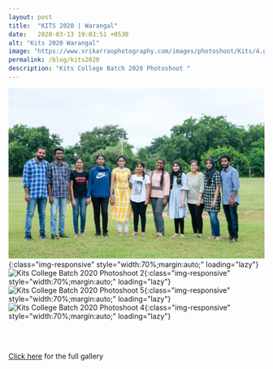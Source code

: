 ```yaml
---
layout: post
title:  "KITS 2020 | Warangal"
date:   2020-03-13 19:03:51 +0530
alt: "Kits 2020 Warangal"
image: "https://www.srikarraophotography.com/images/photoshoot/Kits/4.gif"
permalink: /blog/kits2020
description: "Kits College Batch 2020 Photoshoot "
---
```



![Kits College Batch 2020 Photoshoot 3](/images/photoshoot/Kits/3.gif){:class="img-responsive" style="width:70%;margin:auto;" loading="lazy"}
![Kits College Batch 2020 Photoshoot 2](/images/photoshoot/Kits/2.gif){:class="img-responsive" style="width:70%;margin:auto;" loading="lazy"}
![Kits College Batch 2020 Photoshoot 5](https://www.srikarraophotography.com/images/photoshoot/Kits/5.gif){:class="img-responsive" style="width:70%;margin:auto;" loading="lazy"}
![Kits College Batch 2020 Photoshoot 4](/images/photoshoot/Kits/4.gif){:class="img-responsive" style="width:70%;margin:auto;" loading="lazy"}

<div  class="col-md-6" data-aos="fade-up" style="text-align:left; float:none;margin:auto;">
<br>
<br>
<p><a href="https://srikarraophotography.passgallery.com/-kits2020">Click here</a> for the full gallery</p>
<br>
<br>

